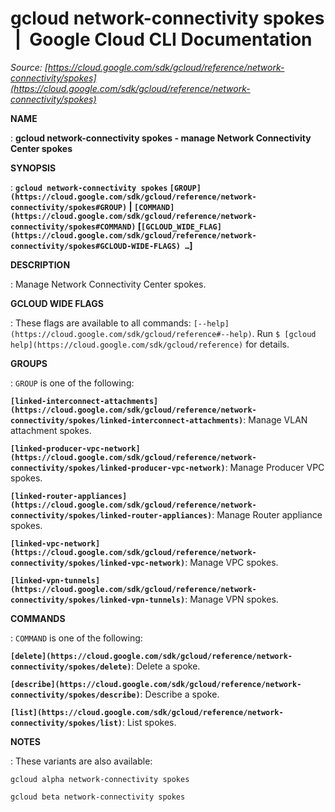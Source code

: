 # gcloud network-connectivity spokes  |  Google Cloud CLI Documentation

*Source: [https://cloud.google.com/sdk/gcloud/reference/network-connectivity/spokes](https://cloud.google.com/sdk/gcloud/reference/network-connectivity/spokes)*

**NAME**

: **gcloud network-connectivity spokes - manage Network Connectivity Center spokes**

**SYNOPSIS**

: **`gcloud network-connectivity spokes` `[GROUP](https://cloud.google.com/sdk/gcloud/reference/network-connectivity/spokes#GROUP)` | `[COMMAND](https://cloud.google.com/sdk/gcloud/reference/network-connectivity/spokes#COMMAND)` [`[GCLOUD_WIDE_FLAG](https://cloud.google.com/sdk/gcloud/reference/network-connectivity/spokes#GCLOUD-WIDE-FLAGS) …`]**

**DESCRIPTION**

: Manage Network Connectivity Center spokes.

**GCLOUD WIDE FLAGS**

: These flags are available to all commands: `[--help](https://cloud.google.com/sdk/gcloud/reference#--help)`.
Run `$ [gcloud help](https://cloud.google.com/sdk/gcloud/reference)` for details.

**GROUPS**

: ``GROUP`` is one of the following:

**`[linked-interconnect-attachments](https://cloud.google.com/sdk/gcloud/reference/network-connectivity/spokes/linked-interconnect-attachments)`**:
Manage VLAN attachment spokes.

**`[linked-producer-vpc-network](https://cloud.google.com/sdk/gcloud/reference/network-connectivity/spokes/linked-producer-vpc-network)`**:
Manage Producer VPC spokes.

**`[linked-router-appliances](https://cloud.google.com/sdk/gcloud/reference/network-connectivity/spokes/linked-router-appliances)`**:
Manage Router appliance spokes.

**`[linked-vpc-network](https://cloud.google.com/sdk/gcloud/reference/network-connectivity/spokes/linked-vpc-network)`**:
Manage VPC spokes.

**`[linked-vpn-tunnels](https://cloud.google.com/sdk/gcloud/reference/network-connectivity/spokes/linked-vpn-tunnels)`**:
Manage VPN spokes.

**COMMANDS**

: ``COMMAND`` is one of the following:

**`[delete](https://cloud.google.com/sdk/gcloud/reference/network-connectivity/spokes/delete)`**:
Delete a spoke.

**`[describe](https://cloud.google.com/sdk/gcloud/reference/network-connectivity/spokes/describe)`**:
Describe a spoke.

**`[list](https://cloud.google.com/sdk/gcloud/reference/network-connectivity/spokes/list)`**:
List spokes.

**NOTES**

: These variants are also available:

```
gcloud alpha network-connectivity spokes
```

```
gcloud beta network-connectivity spokes
```